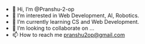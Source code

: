 - 👋 Hi, I’m @Pranshu-2-op
- 👀 I’m interested in Web Development, AI, Robotics.
- 🌱 I’m currently learning CS and Web Development.
- 💞️ I’m looking to collaborate on ...
- 📫 How to reach me pranshu2op@gmail.com

<!---
Pranshu-2-op/Pranshu-2-op is a ✨ special ✨ repository because its `README.md` (this file) appears on your GitHub profile.
You can click the Preview link to take a look at your changes.
--->

